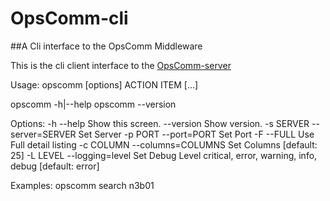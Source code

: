 # OpsComm-cli
##A Cli interface to the OpsComm Middleware

This is the cli client interface to the [OpsComm-server](https://github.com/stonesrose/OpsComm-Server-Core)

Usage:
  opscomm [options] ACTION ITEM [<keyvalues>...]

  opscomm -h|--help
  opscomm --version

Options:
  -h --help                              Show this screen.
  --version                              Show version.
  -s SERVER --server=SERVER              Set Server 
  -p PORT --port=PORT                    Set Port 
  -F --FULL                              Use Full detail listing
  -c COLUMN --columns=COLUMNS            Set Columns [default: 25]
  -L LEVEL --logging=level               Set Debug Level critical, error, warning, info, debug  [default: error]

Examples:
  opscomm search n3b01